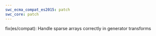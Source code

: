 ```yaml
---
swc_ecma_compat_es2015: patch
swc_core: patch
---
```


fix(es/compat): Handle sparse arrays correctly in generator transforms
